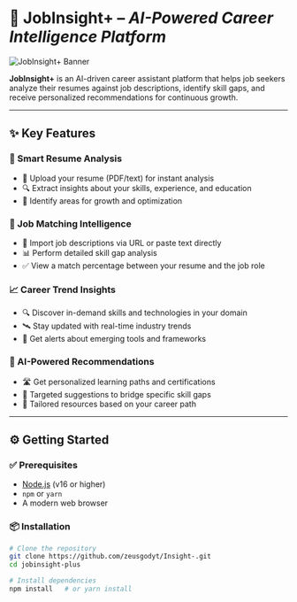 # 🚀 **JobInsight+** – *AI-Powered Career Intelligence Platform*

![JobInsight+ Banner](https://via.placeholder.com/1200x400?text=JobInsight+)

**JobInsight+** is an AI-driven career assistant platform that helps job seekers analyze their resumes against job descriptions, identify skill gaps, and receive personalized recommendations for continuous growth.

---

## ✨ **Key Features**

### 📄 Smart Resume Analysis
- 🧠 Upload your resume (PDF/text) for instant analysis
- 🔍 Extract insights about your skills, experience, and education
- 🧭 Identify areas for growth and optimization

### 🧠 Job Matching Intelligence
- 🔗 Import job descriptions via URL or paste text directly
- 📊 Perform detailed skill gap analysis
- ✅ View a match percentage between your resume and the job role

### 📈 Career Trend Insights
- 🔍 Discover in-demand skills and technologies in your domain
- 🛰 Stay updated with real-time industry trends
- 📡 Get alerts about emerging tools and frameworks

### 🤖 AI-Powered Recommendations
- 🛣 Get personalized learning paths and certifications
- 🎯 Targeted suggestions to bridge specific skill gaps
- 🧩 Tailored resources based on your career path


---

## ⚙️ **Getting Started**

### ✅ Prerequisites
- [Node.js](https://nodejs.org/) (v16 or higher)
- `npm` or `yarn`
- A modern web browser

### 📦 Installation

```bash
# Clone the repository
git clone https://github.com/zeusgodyt/Insight-.git
cd jobinsight-plus

# Install dependencies
npm install   # or yarn install
